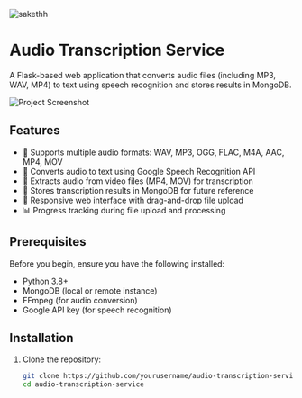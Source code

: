 ![sakethh](https://github.com/user-attachments/assets/9f4d9171-0099-41d0-bb1f-d647c730484f)
# Audio Transcription Service

A Flask-based web application that converts audio files (including MP3, WAV, MP4) to text using speech recognition and stores results in MongoDB.

![Project Screenshot](/sakethh.png) <!-- Add a screenshot if available -->

## Features

- 🎤 Supports multiple audio formats: WAV, MP3, OGG, FLAC, M4A, AAC, MP4, MOV
- 📝 Converts audio to text using Google Speech Recognition API
- 🎥 Extracts audio from video files (MP4, MOV) for transcription
- 💾 Stores transcription results in MongoDB for future reference
- 📱 Responsive web interface with drag-and-drop file upload
- 📊 Progress tracking during file upload and processing

## Prerequisites

Before you begin, ensure you have the following installed:

- Python 3.8+
- MongoDB (local or remote instance)
- FFmpeg (for audio conversion)
- Google API key (for speech recognition)

## Installation

1. Clone the repository:
   ```bash
   git clone https://github.com/yourusername/audio-transcription-service.git
   cd audio-transcription-service
